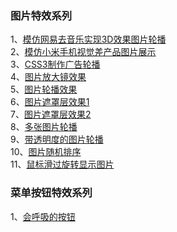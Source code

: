 
### 图片特效系列<br>
1、[模仿网易去音乐实现3D效果图片轮播](https://w1002l.github.io/myProject/Images/3DchangImg/index.html) <br>
2、[模仿小米手机视觉差产品图片展示](https://w1002l.github.io/myProject/Images/ablum/index.html)<br>
3、[CSS3制作广告轮播](https://w1002l.github.io/myProject/Images/adImages/index.html)<br>
4、[图片放大镜效果](https://w1002l.github.io/myProject/Images/bigIamge/index.html)<br>
5、[图片轮播效果](https://w1002l.github.io/myProject/Images/carousel/index.html)<br>
6、[图片遮罩层效果1](https://w1002l.github.io/myProject/Images/hoveInfo/index.html)<br>
7、[图片遮罩层效果2](https://w1002l.github.io/myProject/Images/hoverInfo/index.html)<br>
8、[多张图片轮播](https://w1002l.github.io/myProject/Images/imglistChange/index.html)<br>
9、[带透明度的图片轮播](https://w1002l.github.io/myProject/Images/opacityCarousel/index.html)<br>
10、[图片随机排序](https://w1002l.github.io/myProject/Images/randomImages/index.html)<br>
11、[鼠标滑过旋转显示图片](https://w1002l.github.io/myProject/Images/rotateImg/index.html)<br>
### 菜单按钮特效系列<br>
1、[会呼吸的按钮](https://w1002l.github.io/myProject/Menus/button/Breathbtn.html )<br>